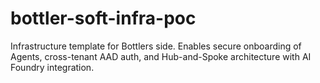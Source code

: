 # bottler-soft-infra-poc
Infrastructure template for Bottlers side. Enables secure onboarding of Agents, cross-tenant AAD auth, and Hub-and-Spoke architecture with AI Foundry integration.
